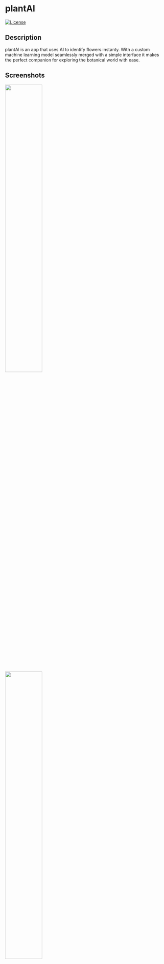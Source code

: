 # plantAI
[![License](https://img.shields.io/badge/License-MIT-blue.svg)](LICENSE)

## Description

plantAI is an app that uses AI to identify flowers instanty. With a custom machine learning model seamlessly merged with a simple interface it makes the perfect companion for exploring the botanical world with ease.

## Screenshots

<p float="left">
  <img src="https://github.com/T0nyAbb/plantAI/assets/120809118/d1862185-4d04-4ed2-8ce1-e51716417726" width="49%" />
  &nbsp;
  <img src="https://github.com/T0nyAbb/plantAI/assets/120809118/0a4aad9c-baf6-4928-bdd3-3015741c1d97" width="49%" />
</p>


## Features

- **Custom Machine Learning model:**  trained to recognize flowers.
- **Fast recognition:** in a matter of seconds the app will identify the flower and provide general info about it.
- **Works offline:** an internet connection is not required to scan an image.

## Credits

App and ML model developed for educational purposes by https://github.com/T0nyAbb
